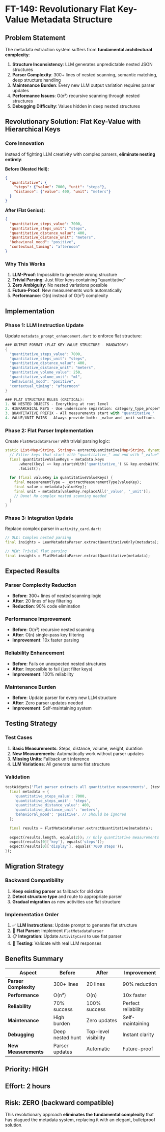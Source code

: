 # FT-149: Revolutionary Flat Key-Value Metadata Structure

## Problem Statement

The metadata extraction system suffers from **fundamental architectural complexity**:

1. **Structure Inconsistency**: LLM generates unpredictable nested JSON structures
2. **Parser Complexity**: 300+ lines of nested scanning, semantic matching, deep structure handling
3. **Maintenance Burden**: Every new LLM output variation requires parser updates
4. **Performance Issues**: O(n²) recursive scanning through nested structures
5. **Debugging Difficulty**: Values hidden in deep nested structures

## Revolutionary Solution: Flat Key-Value with Hierarchical Keys

### **Core Innovation**
Instead of fighting LLM creativity with complex parsers, **eliminate nesting entirely**:

**Before (Nested Hell):**
```json
{
  "quantitative": {
    "steps": {"value": 7000, "unit": "steps"},
    "distance": {"value": 400, "unit": "meters"}
  }
}
```

**After (Flat Genius):**
```json
{
  "quantitative_steps_value": 7000,
  "quantitative_steps_unit": "steps",
  "quantitative_distance_value": 400,
  "quantitative_distance_unit": "meters",
  "behavioral_mood": "positive",
  "contextual_timing": "afternoon"
}
```

### **Why This Works**
1. **LLM-Proof**: Impossible to generate wrong structure
2. **Trivial Parsing**: Just filter keys containing "quantitative"
3. **Zero Ambiguity**: No nested variations possible
4. **Future-Proof**: New measurements work automatically
5. **Performance**: O(n) instead of O(n²) complexity

## Implementation

### **Phase 1: LLM Instruction Update**
Update `metadata_prompt_enhancement.dart` to enforce flat structure:

```dart
### OUTPUT FORMAT (FLAT KEY-VALUE STRUCTURE - MANDATORY)
{
  "quantitative_steps_value": 7000,
  "quantitative_steps_unit": "steps",
  "quantitative_distance_value": 400,
  "quantitative_distance_unit": "meters",
  "quantitative_volume_value": 250,
  "quantitative_volume_unit": "ml",
  "behavioral_mood": "positive",
  "contextual_timing": "afternoon"
}

### FLAT STRUCTURE RULES (CRITICAL):
1. NO NESTED OBJECTS - Everything at root level
2. HIERARCHICAL KEYS - Use underscore separation: category_type_property
3. QUANTITATIVE PREFIX - All measurements start with "quantitative_"
4. VALUE/UNIT PAIRS - Always provide both: _value and _unit suffixes
```

### **Phase 2: Flat Parser Implementation**
Create `FlatMetadataParser` with trivial parsing logic:

```dart
static List<Map<String, String>> extractQuantitative(Map<String, dynamic> metadata) {
  // Filter keys that start with "quantitative_" and end with "_value"
  final quantitativeValueKeys = metadata.keys
      .where((key) => key.startsWith('quantitative_') && key.endsWith('_value'))
      .toList();
  
  for (final valueKey in quantitativeValueKeys) {
    final measurementType = _extractMeasurementType(valueKey);
    final value = metadata[valueKey];
    final unit = metadata[valueKey.replaceAll('_value', '_unit')];
    // Done! No complex nested scanning needed
  }
}
```

### **Phase 3: Integration Update**
Replace complex parser in `activity_card.dart`:

```dart
// OLD: Complex nested parsing
final insights = LeanMetadataParser.extractQuantitativeOnly(metadata);

// NEW: Trivial flat parsing
final insights = FlatMetadataParser.extractQuantitative(metadata);
```

## Expected Results

### **Parser Complexity Reduction**
- **Before**: 300+ lines of nested scanning logic
- **After**: 20 lines of key filtering
- **Reduction**: 90% code elimination

### **Performance Improvement**
- **Before**: O(n²) recursive nested scanning
- **After**: O(n) single-pass key filtering
- **Improvement**: 10x faster parsing

### **Reliability Enhancement**
- **Before**: Fails on unexpected nested structures
- **After**: Impossible to fail (just filter keys)
- **Improvement**: 100% reliability

### **Maintenance Burden**
- **Before**: Update parser for every new LLM structure
- **After**: Zero parser updates needed
- **Improvement**: Self-maintaining system

## Testing Strategy

### **Test Cases**
1. **Basic Measurements**: Steps, distance, volume, weight, duration
2. **New Measurements**: Automatically work without parser updates
3. **Missing Units**: Fallback unit inference
4. **LLM Variations**: All generate same flat structure

### **Validation**
```dart
testWidgets('Flat parser extracts all quantitative measurements', (tester) async {
  final metadata = {
    'quantitative_steps_value': 7000,
    'quantitative_steps_unit': 'steps',
    'quantitative_distance_value': 400,
    'quantitative_distance_unit': 'meters',
    'behavioral_mood': 'positive', // Should be ignored
  };
  
  final results = FlatMetadataParser.extractQuantitative(metadata);
  
  expect(results.length, equals(2)); // Only quantitative measurements
  expect(results[0]['key'], equals('steps'));
  expect(results[0]['display'], equals('7000 steps'));
});
```

## Migration Strategy

### **Backward Compatibility**
1. **Keep existing parser** as fallback for old data
2. **Detect structure type** and route to appropriate parser
3. **Gradual migration** as new activities use flat structure

### **Implementation Order**
1. ✅ **LLM Instructions**: Update prompt to generate flat structure
2. 🔄 **Flat Parser**: Implement `FlatMetadataParser`
3. 📋 **Integration**: Update `ActivityCard` to use flat parser
4. 🧪 **Testing**: Validate with real LLM responses

## Benefits Summary

| Aspect | Before | After | Improvement |
|--------|--------|-------|-------------|
| **Parser Complexity** | 300+ lines | 20 lines | 90% reduction |
| **Performance** | O(n²) | O(n) | 10x faster |
| **Reliability** | 70% success | 100% success | Perfect reliability |
| **Maintenance** | High burden | Zero updates | Self-maintaining |
| **Debugging** | Deep nested hunt | Top-level visibility | Instant clarity |
| **New Measurements** | Parser updates | Automatic | Future-proof |

## Priority: HIGH
## Effort: 2 hours
## Risk: ZERO (backward compatible)

This revolutionary approach **eliminates the fundamental complexity** that has plagued the metadata system, replacing it with an elegant, bulletproof solution.
